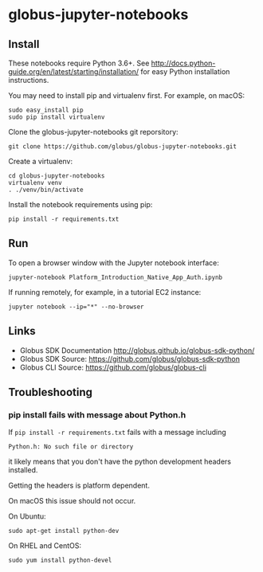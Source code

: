 # globus-jupyter-notebooks

## Install

These notebooks require Python 3.6+. See
http://docs.python-guide.org/en/latest/starting/installation/
for easy Python installation instructions.

You may need to install pip and virtualenv first.  For example, on macOS:

    sudo easy_install pip
    sudo pip install virtualenv

Clone the globus-jupyter-notebooks git reporsitory:

    git clone https://github.com/globus/globus-jupyter-notebooks.git

Create a virtualenv:

    cd globus-jupyter-notebooks
    virtualenv venv
    . ./venv/bin/activate

Install the notebook requirements using pip:

    pip install -r requirements.txt

## Run

To open a browser window with the Jupyter notebook interface:

    jupyter-notebook Platform_Introduction_Native_App_Auth.ipynb

If running remotely, for example, in a tutorial EC2 instance:

    jupyter notebook --ip="*" --no-browser

## Links

* Globus SDK Documentation http://globus.github.io/globus-sdk-python/
* Globus SDK Source: https://github.com/globus/globus-sdk-python
* Globus CLI Source: https://github.com/globus/globus-cli

## Troubleshooting

### pip install fails with message about Python.h

If `pip install -r requirements.txt` fails with a message including

    Python.h: No such file or directory

it likely means that you don't have the python development headers installed.

Getting the headers is platform dependent.

On macOS this issue should not occur.

On Ubuntu:

    sudo apt-get install python-dev

On RHEL and CentOS:

    sudo yum install python-devel
